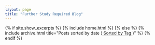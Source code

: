 ```yaml
---
layout: page
title: "Further Study Required Blog"
---
```


{% if site.show_excerpts %}
  {% include home.html %}
{% else %}
  {% include archive.html title="Posts sorted by date (<a href="https://dmartinezphd.github.io/tags/"> Sorted by Tag </a>)" %}
{% endif %}
